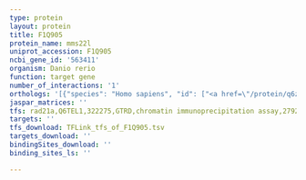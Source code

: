 ```yaml
---
type: protein
layout: protein
title: F1Q905
protein_name: mms22l
uniprot_accession: F1Q905
ncbi_gene_id: '563411'
organism: Danio rerio
function: target gene
number_of_interactions: '1'
orthologs: '[{"species": "Homo sapiens", "id": ["<a href=\"/protein/q6zrq5\">Q6ZRQ5</a>"]}, {"species": "Mus musculus", "id": ["<a href=\"/protein/b1aur6\">B1AUR6</a>"]}, {"species": "Rattus norvegicus", "id": ["<a href=\"/protein/d3zs39\">D3ZS39</a>"]}, {"species": "Drosophila melanogaster", "id": ["<a href=\"/protein/o46089\">O46089</a>"]}]'
jaspar_matrices: ''
tfs: rad21a,Q6TEL1,322275,GTRD,chromatin immunoprecipitation assay,27924024%5Buid%5D,No
targets: ''
tfs_download: TFLink_tfs_of_F1Q905.tsv
targets_download: ''
bindingSites_download: ''
binding_sites_ls: ''

---
```

